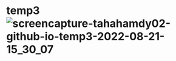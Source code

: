 # temp3![screencapture-tahahamdy02-github-io-temp3-2022-08-21-15_30_07](https://user-images.githubusercontent.com/104000401/185795415-09c2e58e-2002-42d6-ab61-cd4781f6245c.png)
